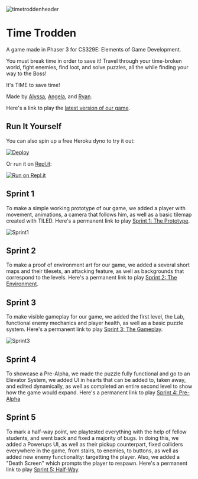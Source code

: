 ![timetroddenheader](https://user-images.githubusercontent.com/76540311/154869078-c8801989-498d-4911-b1b0-acfb6eee888b.png)

# Time Trodden

A game made in Phaser 3 for CS329E: Elements of Game Development.

You must break time in order to save it! Travel through your time-broken world, fight enemies, 
find loot, and solve puzzles, all the while finding your way to the Boss!

It's TIME to save time!

Made by [Alyssa](https://github.com/AlyssaBurtscher), [Angela](https://github.com/angelac817), and [Ryan](https://github.com/ryanhlewis).

Here's a link to play the [latest version of our game](https://ryanhlewis.itch.io/time-trodden).

## Run It Yourself

You can also spin up a free Heroku dyno to try it out:

[![Deploy](https://www.herokucdn.com/deploy/button.png)](https://heroku.com/deploy?template=https://github.com/ryanhlewis/Phaser-Time-Game)

Or run it on [Repl.it](https://repl.it/):

[![Run on Repl.it](https://repl.it/badge/github/socketio/chat-example)](https://repl.it/github/ryanhlewis/Phaser-Time-Game)

## Sprint 1

To make a simple working prototype of our game, we added a player with movement, animations, a camera that follows him,
as well as a basic tilemap created with TILED. Here's a permanent link to play [Sprint 1: The Prototype](//v6p9d9t4.ssl.hwcdn.net/html/5297206/index.html).

![Sprint1](https://user-images.githubusercontent.com/76540311/154869546-bfcb0927-08bd-4100-a911-1d8ed11dab7c.gif)


## Sprint 2

To make a proof of environment art for our game, we added a several short maps and their tilesets, an attacking feature,
as well as backgrounds that correspond to the levels. Here's a permanent link to play [Sprint 2: The Environment](//v6p9d9t4.ssl.hwcdn.net/html/5346616/index.html).

## Sprint 3

To make visible gameplay for our game, we added the first level, the Lab, functional enemy mechanics and player health, 
as well as a basic puzzle system. Here's a permanent link to play [Sprint 3: The Gameplay](//v6p9d9t4.ssl.hwcdn.net/html/5387180/index.html).

![Sprint3](https://user-images.githubusercontent.com/76540311/159112012-51f09d84-202e-4960-9216-bf1850931cf6.gif)

## Sprint 4

To showcase a Pre-Alpha, we made the puzzle fully functional and go to an Elevator System, we added UI in hearts that can be added to, taken away, and edited dynamically, as well as completed an entire second level to show how the game would expand. Here's a permanent link to play [Sprint 4: Pre-Alpha](//v6p9d9t4.ssl.hwcdn.net/html/5461929/index.html)

## Sprint 5

To mark a half-way point, we playtested everything with the help of fellow students, and went back and fixed a majority of bugs. In doing this, we added a Powerups UI, as well as their pickup counterpart, fixed colliders everywhere in the game, from stairs, to enemies, to buttons, as well as added new enemy functionality: targetting the player. Also, we added a "Death Screen" which prompts the player to respawn. Here's a permanent link to play [Sprint 5: Half-Way](//v6p9d9t4.ssl.hwcdn.net/html/5495801/index.html).



